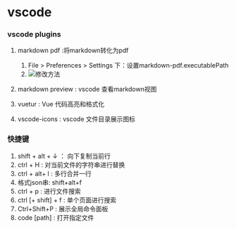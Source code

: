 # vscode

### vscode plugins
1. markdown pdf :将markdown转化为pdf
    1. File > Preferences > Settings 下：设置markdown-pdf.executablePath
    2. ![修改方法](./images/markdown-pdf.png)

2. markdown preview : vscode 查看markdown视图

3. vuetur : Vue 代码高亮和格式化

4. vscode-icons : vscode 文件目录展示图标

### 快捷键
1. shift + alt + ↓ ： 向下复制当前行
2. ctrl + H : 对当前文件的字符串进行替换
3. ctrl + alt+ l : 多行合并一行
4. 格式json串:  shift+alt+f
5. ctrl + p : 进行文件搜索
6. ctrl [+ shift] + f :  单个页面进行搜索
7. Ctrl+Shift+P : 展示全局命令面板
8. code [path] : 打开指定文件

